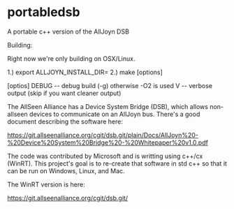 # portabledsb
A portable c++ version of the AllJoyn DSB

Building:

Right now we're only building on OSX/Linux.

1.) export ALLJOYN_INSTALL_DIR=<path to your build of alljouyn core>
2.) make [options]

[optios]
  DEBUG -- debug build (-g) otherwise -O2 is used
  V     -- verbose output (skip if you want cleaner output)


The AllSeen Alliance has a Device System Bridge (DSB), which allows non-allseen devices to
communicate on an AllJoyn bus. There's a good document describing the software here:

  https://git.allseenalliance.org/cgit/dsb.git/plain/Docs/AllJoyn%20-%20Device%20System%20Bridge%20-%20Whitepaper%20v1.0.pdf

The code was contributed by Microsoft and is writting using c++/cx (WinRT). This project's
goal is to re-create that software in std c++ so that it can be run on Windows, Linux, and
Mac. 

The WinRT version is here:

  https://git.allseenalliance.org/cgit/dsb.git/
